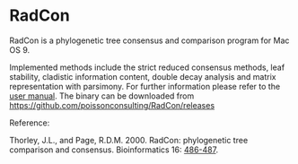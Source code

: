 RadCon
======

RadCon is a phylogenetic tree consensus and comparison program for Mac OS 9.

Implemented methods include the strict reduced consensus methods, leaf stability, cladistic information content, double decay analysis and matrix representation with parsimony. For further information please refer to the [user manual](http://www.poissonconsulting.ca/radcon). The binary can be downloaded from <https://github.com/poissonconsulting/RadCon/releases>

Reference:

Thorley, J.L., and Page, R.D.M. 2000. RadCon: phylogenetic tree comparison and consensus. Bioinformatics 16: [486-487](http://bioinformatics.oxfordjournals.org/content/16/5/486).
